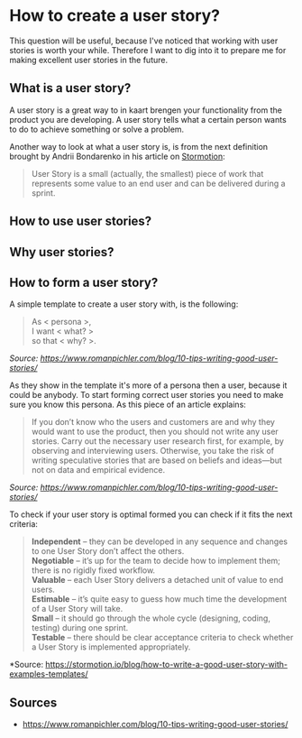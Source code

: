 # How to create a user story?
This question will be useful, because I've noticed that working with user stories is worth your while. 
Therefore I want to dig into it to prepare me for making excellent user stories in the future.

## What is a user story?
A user story is a great way to in kaart brengen your functionality from the product you are developing. 
A user story tells what a certain person wants to do to achieve something or solve a problem. 

Another way to look at what a user story is, is from the next definition brought by Andrii Bondarenko in his article on [Stormotion](https://stormotion.io/blog/how-to-write-a-good-user-story-with-examples-templates/):
> User Story is a small (actually, the smallest) piece of work that represents some value to an end user and can be delivered during a sprint.
  
   
   

## How to use user stories?



## Why user stories?



## How to form a user story?
A simple template to create a user story with, is the following:
> As < persona >,    
> I want < what? >  
> so that < why? >.
  
*Source: https://www.romanpichler.com/blog/10-tips-writing-good-user-stories/*

As they show in the template it's more of a persona then a user, because it could be anybody. 
To start forming correct user stories you need to make sure you know this persona. As this piece of an article explains: 

> If you don’t know who the users and customers are and why they would want to use the product, then you should not write any user stories. Carry out the necessary user research first, for example, by observing and interviewing users. Otherwise, you take the risk of writing speculative stories that are based on beliefs and ideas—but not on data and empirical evidence.

*Source: https://www.romanpichler.com/blog/10-tips-writing-good-user-stories/*


To check if your user story is optimal formed you can check if it fits the next criteria:
> **Independent** – they can be developed in any sequence and changes to one User Story don’t affect the others.  
> **Negotiable** – it’s up for the team to decide how to implement them; there is no rigidly fixed workflow.  
> **Valuable** – each User Story delivers a detached unit of value to end users.  
> **Estimable** – it’s quite easy to guess how much time the development of a User Story will take.  
> **Small** – it should go through the whole cycle (designing, coding, testing) during one sprint.  
> **Testable** – there should be clear acceptance criteria to check whether a User Story is implemented appropriately.  

*Source: https://stormotion.io/blog/how-to-write-a-good-user-story-with-examples-templates/


   




## Sources
- https://www.romanpichler.com/blog/10-tips-writing-good-user-stories/
